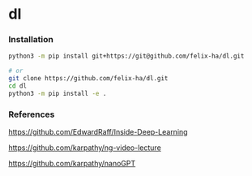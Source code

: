 # dl


### Installation

```bash
python3 -m pip install git+https://git@github.com/felix-ha/dl.git

# or
git clone https://github.com/felix-ha/dl.git
cd dl
python3 -m pip install -e .
```

### References

https://github.com/EdwardRaff/Inside-Deep-Learning

https://github.com/karpathy/ng-video-lecture

https://github.com/karpathy/nanoGPT